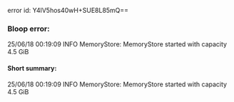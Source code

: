 error id: Y4lV5hos40wH+SUE8L85mQ==
### Bloop error:

25/06/18 00:19:09 INFO MemoryStore: MemoryStore started with capacity 4.5 GiB
#### Short summary: 

25/06/18 00:19:09 INFO MemoryStore: MemoryStore started with capacity 4.5 GiB